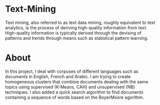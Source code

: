 # Text-Mining
Text mining, also referred to as text data mining, roughly equivalent to text analytics, is the process of deriving high-quality information from text. 
High-quality information is typically derived through the devising of patterns and trends through means such as statistical pattern learning.


# About
In this project, I deal with corpuses of different languages such as documents in English, French and Arabic.
I am trying to create homogeneous clusters that combine documents dealing with the same topics using supervised (K-Means, CAH) and unsupervised (NB) techniques. I also added a quick search algorithm to find documents containing a sequence of words based on the BoyerMoore agorithm.
